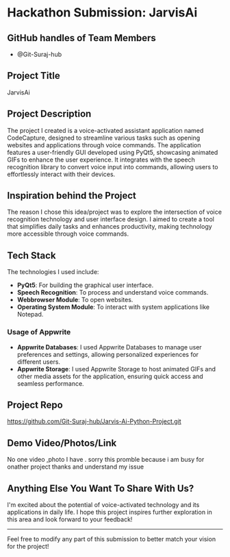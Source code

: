 # Hackathon Submission: JarvisAi

## GitHub handles of Team Members  
- @Git-Suraj-hub

## Project Title
JarvisAi

## Project Description    
The project I created is a voice-activated assistant application named CodeCapture, designed to streamline various tasks such as opening websites and applications through voice commands. The application features a user-friendly GUI developed using PyQt5, showcasing animated GIFs to enhance the user experience. It integrates with the speech recognition library to convert voice input into commands, allowing users to effortlessly interact with their devices.

## Inspiration behind the Project  
The reason I chose this idea/project was to explore the intersection of voice recognition technology and user interface design. I aimed to create a tool that simplifies daily tasks and enhances productivity, making technology more accessible through voice commands.

## Tech Stack    
The technologies I used include:
- **PyQt5**: For building the graphical user interface.
- **Speech Recognition**: To process and understand voice commands.
- **Webbrowser Module**: To open websites.
- **Operating System Module**: To interact with system applications like Notepad.

### Usage of Appwrite
- **Appwrite Databases**: I used Appwrite Databases to manage user preferences and settings, allowing personalized experiences for different users.
- **Appwrite Storage**: I used Appwrite Storage to host animated GIFs and other media assets for the application, ensuring quick access and seamless performance.

## Project Repo  
https://github.com/Git-Suraj-hub/Jarvis-Ai-Python-Project.git

## Demo Video/Photos/Link
No one video ,photo I have . sorry this promble because i am busy for onather project thanks and understand my issue

## Anything Else You Want To Share With Us?  
I'm excited about the potential of voice-activated technology and its applications in daily life. I hope this project inspires further exploration in this area and look forward to your feedback!

---

Feel free to modify any part of this submission to better match your vision for the project!
